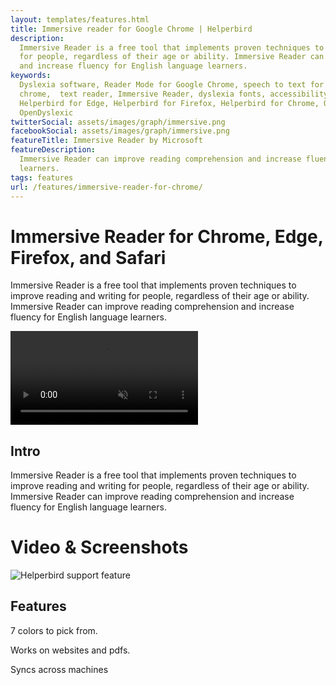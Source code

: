 ```yaml
---
layout: templates/features.html
title: Immersive reader for Google Chrome | Helperbird
description:
  Immersive Reader is a free tool that implements proven techniques to improve reading and writing
  for people, regardless of their age or ability. Immersive Reader can improve reading comprehension
  and increase fluency for English language learners.
keywords:
  Dyslexia software, Reader Mode for Google Chrome, speech to text for chrome, Text to speech for
  chrome,  text reader, Immersive Reader, dyslexia fonts, accessibility software, dyslexia software,
  Helperbird for Edge, Helperbird for Firefox, Helperbird for Chrome, Opendyslexic for Chrome,
  OpenDyslexic
twitterSocial: assets/images/graph/immersive.png
facebookSocial: assets/images/graph/immersive.png
featureTitle: Immersive Reader by Microsoft
featureDescription:
  Immersive Reader can improve reading comprehension and increase fluency for English language
  learners.
tags: features
url: /features/immersive-reader-for-chrome/
---
```


<div class="bg-white ">
	<div class="relative overflow-hidden">
		<div class="relative pb-12 sm:pb-12">
			<div class="mt-16 mx-auto max-w-7xl px-4 sm:mt-24 sm:px-6">
				<div class="text-center">
					<h1 class="text-4xl tracking-tight font-extrabold text-gray-900 sm:text-5xl md:text-6xl"><span class="block"> Immersive Reader for Chrome, Edge, Firefox, and Safari</span> </h1>
					<p class="mt-3 max-w-md mx-auto text-base text-gray-500 sm:text-lg md:mt-5 md:text-xl md:max-w-3xl">
Immersive Reader is a free tool that implements proven techniques to improve reading and writing for
people, regardless of their age or ability. Immersive Reader can improve reading comprehension and
increase fluency for English language learners.

</p>
				</div>
			</div>
		</div>
		<div class="relative">
			<div class="max-w-3xl mx-auto px-4 sm:px-6">
				<video autoplay="autoplay" class="relative rounded-lg shadow-lg" control="control" loop="loop" muted="muted" playsinline="playsinline"><source src="/assets/videos/home.webm" type="video/webm"><source src="/assets/videos/home.mp4" type="video/mp4"></video>
			</div>
		</div>
	</div>

</div>

<div class="relative py-16 bg-white overflow-hidden">
  <div class="relative px-4 sm:px-6 lg:px-8">
    <div class="mt-6 prose prose-pink prose-lg mx-auto">

<div class="mt-16 mx-auto max-w-7xl px-4 sm:mt-24 sm:px-6">









## Intro

Immersive Reader is a free tool that implements proven techniques to improve reading and writing for
people, regardless of their age or ability. Immersive Reader can improve reading comprehension and
increase fluency for English language learners.


# Video & Screenshots 
![Helperbird support feature](https://www.helperbird.com/assets/images/new/immersive-reader-for-chrome/immersive-reader-for-chrome.png)

## Features

7 colors to pick from.

Works on websites and pdfs.

Syncs across machines



   </div>
  </div>
</div>
